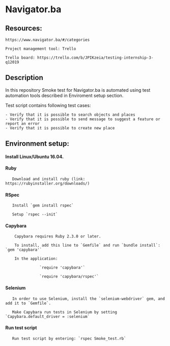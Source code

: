 # Navigator.ba
## Resources:

    https://www.navigator.ba/#/categories

    Project management tool: Trello

    Trello board: https://trello.com/b/JPIKzeia/testing-internship-3-q12019
    
## Description

In this repository Smoke test for Navigator.ba is automated using test automation tools described in Enviroment setup section.

Test script contains following test cases: 

    - Verify that it is possible to search objects and places
    - Verify that it is possible to send message to suggest a feature or report an error
    - Verify that it is possible to create new place







## Environment setup: 

#### Install Linux/Ubuntu 16.04.

#### Ruby  
          
       Download and install ruby (link: https://rubyinstaller.org/downloads/)

#### RSpec

       Install `gem install rspec`

       Setup `rspec --init`

#### Capybara 
            
        Capybara requires Ruby 2.3.0 or later. 

        To install, add this line to `Gemfile` and run `bundle install`:  `gem 'capybara'`

        In the application:

                   `require 'capybara'`
                   
                   `require 'capybara/rspec'`


#### Selenium
     
       In order to use Selenium, install the `selenium-webdriver` gem, and add it to `Gemfile`.
       
       Make Capybara run tests in Selenium by setting `Capybara.default_driver = :selenium`
       
              
          
#### Run test script

       Run test script by entering: `rspec Smoke_test.rb`
